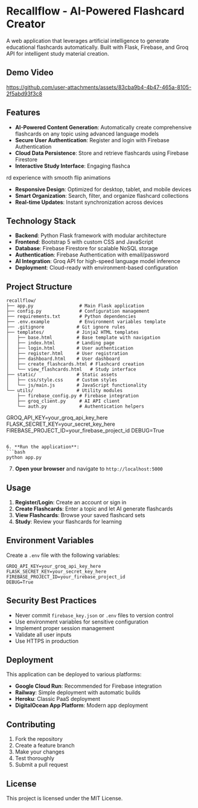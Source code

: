 # Recallflow - AI-Powered Flashcard Creator

A web application that leverages artificial intelligence to generate educational flashcards automatically. Built with Flask, Firebase, and Groq API for intelligent study material creation.

## Demo Video

https://github.com/user-attachments/assets/83cba9b4-4b47-465a-8105-2f5abd93f3c8

## Features

- **AI-Powered Content Generation**: Automatically create comprehensive flashcards on any topic using advanced language models
- **Secure User Authentication**: Register and login with Firebase Authentication
- **Cloud Data Persistence**: Store and retrieve flashcards using Firebase Firestore
- **Interactive Study Interface**: Engaging flashca



rd experience with smooth flip animations
- **Responsive Design**: Optimized for desktop, tablet, and mobile devices
- **Smart Organization**: Search, filter, and organize flashcard collections
- **Real-time Updates**: Instant synchronization across devices

## Technology Stack

- **Backend**: Python Flask framework with modular architecture
- **Frontend**: Bootstrap 5 with custom CSS and JavaScript
- **Database**: Firebase Firestore for scalable NoSQL storage
- **Authentication**: Firebase Authentication with email/password
- **AI Integration**: Groq API for high-speed language model inference
- **Deployment**: Cloud-ready with environment-based configuration

## Project Structure

```
recallflow/
├── app.py                 # Main Flask application
├── config.py              # Configuration management
├── requirements.txt       # Python dependencies
├── .env.example           # Environment variables template
├── .gitignore            # Git ignore rules
├── templates/            # Jinja2 HTML templates
│   ├── base.html         # Base template with navigation
│   ├── index.html        # Landing page
│   ├── login.html        # User authentication
│   ├── register.html     # User registration
│   ├── dashboard.html    # User dashboard
│   ├── create_flashcards.html # Flashcard creation
│   └── view_flashcards.html   # Study interface
├── static/               # Static assets
│   ├── css/style.css     # Custom styles
│   └── js/main.js        # JavaScript functionality
└── utils/                # Utility modules
    ├── firebase_config.py # Firebase integration
    ├── groq_client.py     # AI API client
    └── auth.py            # Authentication helpers
```
   GROQ_API_KEY=your_groq_api_key_here
   FLASK_SECRET_KEY=your_secret_key_here
   FIREBASE_PROJECT_ID=your_firebase_project_id
   DEBUG=True
   ```

6. **Run the application**:
   ```bash
   python app.py
   ```

7. **Open your browser** and navigate to `http://localhost:5000`

## Usage

1. **Register/Login**: Create an account or sign in
2. **Create Flashcards**: Enter a topic and let AI generate flashcards
3. **View Flashcards**: Browse your saved flashcard sets
4. **Study**: Review your flashcards for learning

## Environment Variables

Create a `.env` file with the following variables:

```
GROQ_API_KEY=your_groq_api_key_here
FLASK_SECRET_KEY=your_secret_key_here
FIREBASE_PROJECT_ID=your_firebase_project_id
DEBUG=True
```

## Security Best Practices

- Never commit `firebase_key.json` or `.env` files to version control
- Use environment variables for sensitive configuration
- Implement proper session management
- Validate all user inputs
- Use HTTPS in production

## Deployment

This application can be deployed to various platforms:

- **Google Cloud Run**: Recommended for Firebase integration
- **Railway**: Simple deployment with automatic builds
- **Heroku**: Classic PaaS deployment
- **DigitalOcean App Platform**: Modern app deployment

## Contributing

1. Fork the repository
2. Create a feature branch
3. Make your changes
4. Test thoroughly
5. Submit a pull request

## License

This project is licensed under the MIT License.
